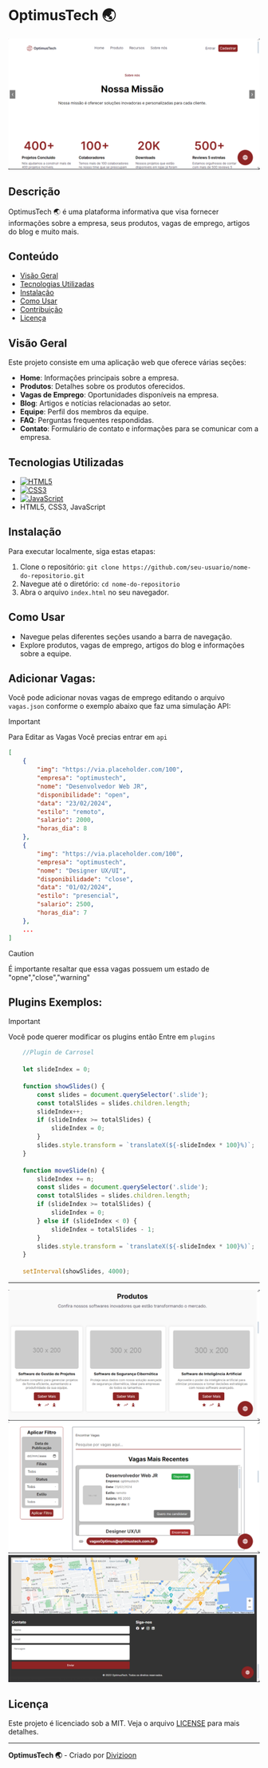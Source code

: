 # OptimusTech 🌏
<img src="./assets/screenshots/01.png" alt="logo"/>

## Descrição
OptimusTech 🌏 é uma plataforma informativa que visa fornecer informações sobre a empresa, seus produtos, vagas de emprego, artigos do blog e muito mais.

## Conteúdo
- [Visão Geral](#visão-geral)
- [Tecnologias Utilizadas](#tecnologias-utilizadas)
- [Instalação](#instalação)
- [Como Usar](#como-usar)
- [Contribuição](#contribuição)
- [Licença](#licença)

## Visão Geral
Este projeto consiste em uma aplicação web que oferece várias seções:
- **Home**: Informações principais sobre a empresa.
- **Produtos**: Detalhes sobre os produtos oferecidos.
- **Vagas de Emprego**: Oportunidades disponíveis na empresa.
- **Blog**: Artigos e notícias relacionadas ao setor.
- **Equipe**: Perfil dos membros da equipe.
- **FAQ**: Perguntas frequentes respondidas.
- **Contato**: Formulário de contato e informações para se comunicar com a empresa.

## Tecnologias Utilizadas
- [![HTML5](https://img.shields.io/badge/HTML-5-orange)](https://developer.mozilla.org/en-US/docs/Web/Guide/HTML/HTML5)
- [![CSS3](https://img.shields.io/badge/CSS-3-blue)](https://developer.mozilla.org/en-US/docs/Web/CSS/CSS3)
- [![JavaScript](https://img.shields.io/badge/JavaScript-ES6-yellow)](https://developer.mozilla.org/en-US/docs/Web/JavaScript)
- HTML5, CSS3, JavaScript

## Instalação
Para executar localmente, siga estas etapas:

1. Clone o repositório: `git clone https://github.com/seu-usuario/nome-do-repositorio.git`
2. Navegue até o diretório: `cd nome-do-repositorio`
3. Abra o arquivo `index.html` no seu navegador.

## Como Usar
- Navegue pelas diferentes seções usando a barra de navegação.
- Explore produtos, vagas de emprego, artigos do blog e informações sobre a equipe.

## Adicionar Vagas:
Você pode adicionar novas vagas de emprego editando o arquivo `vagas.json` conforme o exemplo abaixo que faz uma simulação API:

> [!IMPORTANT]
> Para Editar as Vagas Você precias entrar em `api`


```json
[
    {
        "img": "https://via.placeholder.com/100",
        "empresa": "optimustech",
        "nome": "Desenvolvedor Web JR",
        "disponibilidade": "open",
        "data": "23/02/2024",
        "estilo": "remoto",
        "salario": 2000,
        "horas_dia": 8
    },
    {
        "img": "https://via.placeholder.com/100",
        "empresa": "optimustech",
        "nome": "Designer UX/UI",
        "disponibilidade": "close",
        "data": "01/02/2024",
        "estilo": "presencial",
        "salario": 2500,
        "horas_dia": 7
    },
    ...
]

```
> [!CAUTION]
> É importante resaltar que essa vagas possuem um estado de "opne","close","warning"

## Plugins Exemplos:


> [!IMPORTANT]
> Você pode querer modificar os plugins então Entre em `plugins`

```javascript
    //Plugin de Carrosel

    let slideIndex = 0;

    function showSlides() {
        const slides = document.querySelector('.slide');
        const totalSlides = slides.children.length;
        slideIndex++;
        if (slideIndex >= totalSlides) {
            slideIndex = 0;
        }
        slides.style.transform = `translateX(${-slideIndex * 100}%)`;
    }

    function moveSlide(n) {
        slideIndex += n;
        const slides = document.querySelector('.slide');
        const totalSlides = slides.children.length;
        if (slideIndex >= totalSlides) {
            slideIndex = 0;
        } else if (slideIndex < 0) {
            slideIndex = totalSlides - 1;
        }
        slides.style.transform = `translateX(${-slideIndex * 100}%)`;
    }

    setInterval(showSlides, 4000);

```
<hr>
<img src="./assets/screenshots/02.png" alt="logo"/>
<img src="./assets/screenshots/03.png" alt="logo"/>
<img src="./assets/screenshots/04.png" alt="logo"/>


## Licença
Este projeto é licenciado sob a MIT. Veja o arquivo [LICENSE](./LICENSE) para mais detalhes.

---

**OptimusTech 🌏** - Criado por [Divizioon](https://github.com/dvizioon)
